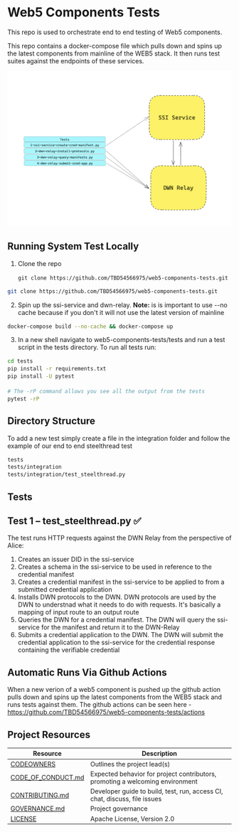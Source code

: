 # Web5 Components Tests

This repo is used to orchestrate end to end testing of Web5 components.

This repo contains a docker-compose file which pulls down and spins up the latest components from mainline of the WEB5 stack. It then runs test suites against the endpoints of these services.

![system test architecture](docs/testarch.png)

## Running System Test Locally

1. Clone the repo

   `git clone https://github.com/TBD54566975/web5-components-tests.git`

```bash 
git clone https://github.com/TBD54566975/web5-components-tests.git
```

2. Spin up the ssi-service and dwn-relay. **Note:** is is important to use --no cache because if you don't it will not use the latest version of mainline

```bash
docker-compose build --no-cache && docker-compose up
```

3. In a new shell navigate to web5-components-tests/tests and run a test script in the tests directory. To run all tests run:
```bash
cd tests
pip install -r requirements.txt
pip install -U pytest

# The -rP command allows you see all the output from the tests
pytest -rP 
```

## Directory Structure

To add a new test simply create a file in the integration folder and follow the example of our end to end steelthread test

```bash
tests
tests/integration
tests/integration/test_steelthread.py
```

## Tests

## Test 1 – test_steelthread.py ✅

The test runs HTTP requests against the DWN Relay from the perspective of Alice:

1. Creates an issuer DID in the ssi-service
2. Creates a schema in the ssi-service to be used in reference to the credential manifest
3. Creates a credential manifest in the ssi-service to be applied to from a submitted credential application
4. Installs DWN protocols to the DWN. DWN protocols are used by the DWN to understnad what it needs to do with requests. It's basically a mapping of input route to an output route
5. Queries the DWN for a credential manifest. The DWN will query the ssi-service for the manifest and return it to the DWN-Relay
6. Submits a credential application to the DWN. The DWN will submit the credential application to the ssi-service for the credential response containing the verifiable credential


## Automatic Runs Via Github Actions

When a new verion of a web5 component is pushed up the github action pulls down and spins up the latest components from the WEB5 stack and runs tests against them. The github actions can be seen here - https://github.com/TBD54566975/web5-components-tests/actions

## Project Resources

| Resource                                   | Description                                                                   |
| ------------------------------------------ | ----------------------------------------------------------------------------- |
| [CODEOWNERS](./CODEOWNERS)                 | Outlines the project lead(s)                                                  |
| [CODE_OF_CONDUCT.md](./CODE_OF_CONDUCT.md) | Expected behavior for project contributors, promoting a welcoming environment |
| [CONTRIBUTING.md](./CONTRIBUTING.md)       | Developer guide to build, test, run, access CI, chat, discuss, file issues    |
| [GOVERNANCE.md](./GOVERNANCE.md)           | Project governance                                                            |
| [LICENSE](./LICENSE)                       | Apache License, Version 2.0                                                   |
